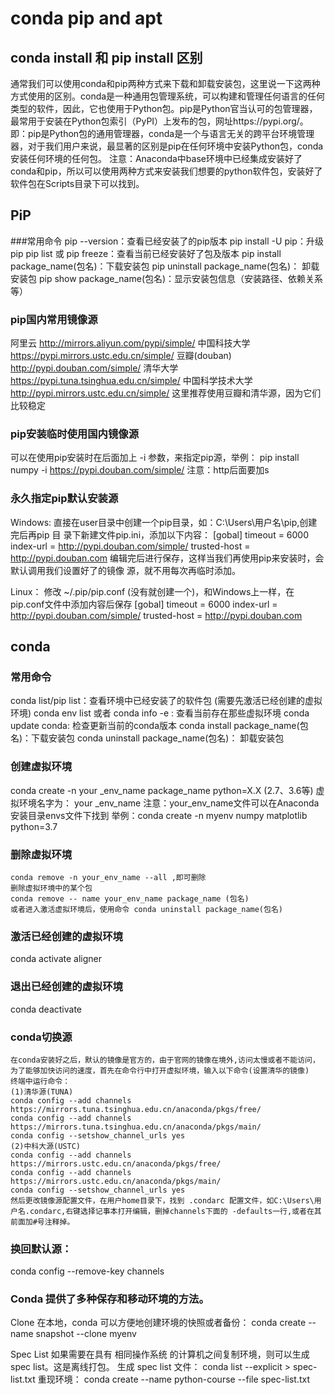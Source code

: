 # conda pip and apt 

## conda install 和 pip install 区别
通常我们可以使用conda和pip两种方式来下载和卸载安装包，这里说一下这两种方式使用的区别。conda是一种通用包管理系统，可以构建和管理任何语言的任何类型的软件，因此，它也使用于Python包。pip是Python官当认可的包管理器，最常用于安装在Python包索引（PyPI）上发布的包，网址https://pypi.org/。
即：pip是Python包的通用管理器，conda是一个与语言无关的跨平台环境管理器，对于我们用户来说，最显著的区别是pip在任何环境中安装Python包，conda安装任何环境的任何包。
注意：Anaconda中base环境中已经集成安装好了conda和pip，所以可以使用两种方式来安装我们想要的python软件包，安装好了软件包在Scripts目录下可以找到。

## PiP

###常用命令
pip --version：查看已经安装了的pip版本
pip install -U pip：升级pip
pip list 或 pip freeze：查看当前已经安装好了包及版本
pip install package_name(包名)：下载安装包
pip uninstall package_name(包名)： 卸载安装包
pip show package_name(包名)：显示安装包信息（安装路径、依赖关系等）

### pip国内常用镜像源
阿里云 http://mirrors.aliyun.com/pypi/simple/
中国科技大学 https://pypi.mirrors.ustc.edu.cn/simple/
豆瓣(douban) http://pypi.douban.com/simple/
清华大学 https://pypi.tuna.tsinghua.edu.cn/simple/
中国科学技术大学 http://pypi.mirrors.ustc.edu.cn/simple/
这里推荐使用豆瓣和清华源，因为它们比较稳定

### pip安装临时使用国内镜像源
可以在使用pip安装时在后面加上 -i 参数，来指定pip源，举例：
pip install numpy -i https://pypi.douban.com/simple/
注意：http后面要加s

### 永久指定pip默认安装源
Windows:
直接在user目录中创建一个pip目录，如：C:\Users\用户名\pip,创建完后再pip 目 录下新建文件pip.ini，添加以下内容：
[gobal]
timeout = 6000
index-url = http://pypi.douban.com/simple/
trusted-host = http://pypi.douban.com
编辑完后进行保存，这样当我们再使用pip来安装时，会默认调用我们设置好了的镜像 源，就不用每次再临时添加。

Linux：
修改 ~/.pip/pip.conf (没有就创建一个)，和Windows上一样，在pip.conf文件中添加内容后保存
[gobal]
timeout = 6000
index-url = http://pypi.douban.com/simple/
trusted-host = http://pypi.douban.com


## conda
### 常用命令
conda list/pip list：查看环境中已经安装了的软件包 (需要先激活已经创建的虚拟环境)
conda env list 或者 conda info -e : 查看当前存在那些虚拟环境
conda update conda: 检查更新当前的conda版本
conda install package_name(包名)：下载安装包
conda uninstall package_name(包名)： 卸载安装包

### 创建虚拟环境
conda create -n your _env_name package_name python=X.X (2.7、3.6等)
虚拟环境名字为： your _env_name
注意：your_env_name文件可以在Anaconda安装目录envs文件下找到
举例：conda create -n myenv numpy matplotlib python=3.7

### 删除虚拟环境
```
conda remove -n your_env_name --all ,即可删除
删除虚拟环境中的某个包
conda remove -- name your_env_name package_name (包名)
或者进入激活虚拟环境后，使用命令 conda uninstall package_name(包名)
```

### 激活已经创建的虚拟环境
conda activate aligner

### 退出已经创建的虚拟环境
conda deactivate





### conda切换源
```
在conda安装好之后，默认的镜像是官方的，由于官网的镜像在境外,访问太慢或者不能访问，为了能够加快访问的速度，首先在命令行中打开虚拟环境，输入以下命令(设置清华的镜像)
终端中运行命令：
(1)清华源(TUNA)
conda config --add channels https://mirrors.tuna.tsinghua.edu.cn/anaconda/pkgs/free/
conda config --add channels https://mirrors.tuna.tsinghua.edu.cn/anaconda/pkgs/main/
conda config --setshow_channel_urls yes
(2)中科大源(USTC)
conda config --add channels https://mirrors.ustc.edu.cn/anaconda/pkgs/free/
conda config --add channels https://mirrors.ustc.edu.cn/anaconda/pkgs/main/
conda config --setshow_channel_urls yes
然后更改镜像源配置文件，在用户home目录下，找到 .condarc 配置文件，如C:\Users\用户名.condarc,右键选择记事本打开编辑，删掉channels下面的 -defaults一行,或者在其前面加#号注释掉。
```

### 换回默认源：
conda config --remove-key channels


### Conda 提供了多种保存和移动环境的方法。
Clone
在本地，conda 可以方便地创建环境的快照或者备份：
conda create --name snapshot --clone myenv

Spec List
如果需要在具有 相同操作系统 的计算机之间复制环境，则可以生成 spec list。这是离线打包。
生成 spec list 文件：
conda list --explicit > spec-list.txt
重现环境：
conda create  --name python-course --file spec-list.txt

